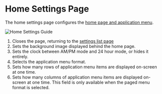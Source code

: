 # Home Settings Page
The home settings page configures the [home page and application menu](./home.md).

![Home Settings Guide](../images/screenshots/pages/homeSettings.png?raw=true "Home settings guide")
1. Closes the page, returning to the [settings list page](./settingsList.md)
2. Sets the background image displayed behind the home page.
3. Sets the clock between AM/PM mode and 24 hour mode, or hides it entirely.
4. Selects the application menu format.
5. Sets how many rows of application menu items are displayed on-screen at one time.
6. Sets how many columns of application menu items are displayed on-screen at one time. This field is only available when the paged menu format is selected.
